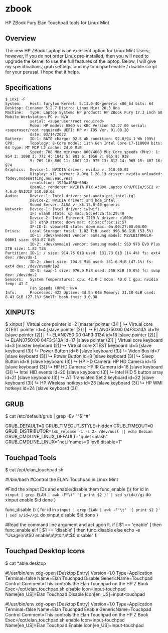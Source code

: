 # zbook
HP ZBook Fury Elan Touchpad tools for Linux Mint

## Overview
The new HP ZBook Laptop is an excellent option for Linux Mint Users; however, if you do not order Linux pre-installed, then you will need to upgrade the kernel to use the full features of the laptop. Below, I will give my specifications, grub settings, and my touchpad enable / disable script for your perusal. I hope that it helps.

## Specifications
```
$ inxi -F
System:    Host: furyfoo Kernel: 5.13.0-40-generic x86_64 bits: 64 Desktop: Cinnamon 5.2.7 Distro: Linux Mint 20.3 Una 
Machine:   Type: Laptop System: HP product: HP ZBook Fury 17.3 inch G8 Mobile Workstation PC v: N/A 
           serial: <superuser/root required> 
           Mobo: HP model: 886D v: KBC Version 52.27.00 serial: <superuser/root required> UEFI: HP v: T95 Ver. 01.08.20 
           date: 03/14/2022 
Battery:   ID-1: BAT0 charge: 92.8 Wh condition: 92.8/94.1 Wh (99%) 
CPU:       Topology: 8-Core model: 11th Gen Intel Core i7-11800H bits: 64 type: MT MCP L2 cache: 24.0 MiB 
           Speed: 788 MHz min/max: 800/4600 MHz Core speeds (MHz): 1: 954 2: 1098 3: 772 4: 1042 5: 801 6: 1056 7: 965 8: 938 
           9: 769 10: 800 11: 1007 12: 975 13: 812 14: 965 15: 807 16: 974 
Graphics:  Device-1: NVIDIA driver: nvidia v: 510.60.02 
           Display: x11 server: X.Org 1.20.13 driver: nvidia unloaded: fbdev,modesetting,nouveau,vesa 
           resolution: 1920x1080~60Hz 
           OpenGL: renderer: NVIDIA RTX A3000 Laptop GPU/PCIe/SSE2 v: 4.6.0 NVIDIA 510.60.02 
Audio:     Device-1: Intel driver: sof-audio-pci-intel-tgl 
           Device-2: NVIDIA driver: snd_hda_intel 
           Sound Server: ALSA v: k5.13.0-40-generic 
Network:   Device-1: Intel driver: iwlwifi 
           IF: wlan0 state: up mac: 5c:e4:2a:fa:29:40 
           Device-2: Intel Ethernet I219-V driver: e1000e 
           IF: eth0 state: down mac: c8:5a:cf:6c:12:57 
           IF-ID-1: vboxnet0 state: down mac: 0a:00:27:00:00:00 
Drives:    Local Storage: total: 1.82 TiB used: 996.96 GiB (53.5%) 
           ID-1: /dev/nvme0n1 vendor: Samsung model: MZVLB1T0HBLR-000H1 size: 953.87 GiB 
           ID-2: /dev/nvme1n1 vendor: Samsung model: SSD 970 EVO Plus 2TB size: 1.82 TiB 
Partition: ID-1: / size: 914.76 GiB used: 131.73 GiB (14.4%) fs: ext4 dev: /dev/dm-1 
           ID-2: /boot size: 704.5 MiB used: 331.6 MiB (47.1%) fs: ext4 dev: /dev/nvme0n1p2 
           ID-3: swap-1 size: 976.0 MiB used: 256 KiB (0.0%) fs: swap dev: /dev/dm-2 
Sensors:   System Temperatures: cpu: 42.0 C mobo: 40.0 C gpu: nvidia temp: 41 C 
           Fan Speeds (RPM): N/A 
Info:      Processes: 422 Uptime: 4d 5h 04m Memory: 31.10 GiB used: 8.43 GiB (27.1%) Shell: bash inxi: 3.0.38 
```
## XINPUTS

$ xinput
⎡ Virtual core pointer                    	id=2	[master pointer  (3)]
⎜   ↳ Virtual core XTEST pointer              	id=4	[slave  pointer  (2)]
⎜   ↳ ELAN0750:00 04F3:313A                   	id=19	[slave  pointer  (2)]
⎜   ↳ ELAN0750:00 04F3:313A                   	id=18	[slave  pointer  (2)]
⎜   ↳ ELAN0750:00 04F3:313A                   	id=17	[slave  pointer  (2)]
⎣ Virtual core keyboard                   	id=3	[master keyboard (2)]
    ↳ Virtual core XTEST keyboard             	id=5	[slave  keyboard (3)]
    ↳ Power Button                            	id=6	[slave  keyboard (3)]
    ↳ Video Bus                               	id=7	[slave  keyboard (3)]
    ↳ Power Button                            	id=8	[slave  keyboard (3)]
    ↳ Sleep Button                            	id=9	[slave  keyboard (3)]
    ↳ HP HD Camera: HP HD Camera              	id=15	[slave  keyboard (3)]
    ↳ HP HD Camera: HP IR Camera              	id=16	[slave  keyboard (3)]
    ↳ Intel HID events                        	id=20	[slave  keyboard (3)]
    ↳ Intel HID 5 button array                	id=21	[slave  keyboard (3)]
    ↳ AT Translated Set 2 keyboard            	id=22	[slave  keyboard (3)]
    ↳ HP Wireless hotkeys                     	id=23	[slave  keyboard (3)]
    ↳ HP WMI hotkeys                          	id=24	[slave  keyboard (3)]

## GRUB
$ cat /etc/default/grub | grep -Ev "^$|^#"

GRUB_DEFAULT=0
GRUB_TIMEOUT_STYLE=hidden
GRUB_TIMEOUT=0
GRUB_DISTRIBUTOR=`lsb_release -i -s 2> /dev/null || echo Debian`
GRUB_CMDLINE_LINUX_DEFAULT="quiet splash"
GRUB_CMDLINE_LINUX="net.ifnames=0 ipv6.disable=1"

## Touchpad Tools
$ cat /opt/elan_touchpad.sh 

#!/bin/bash
#Control the ELAN Touchpad in Linux Mint

#Find the xinput IDs and enable/disable them
func_enable (){
for id in `xinput | grep ELAN | awk -F"\t" '{ print $2 }' | sed s/id=//gi`
	do xinput enable $id
done
}

func_disable () {
for id in `xinput | grep ELAN | awk -F"\t" '{ print $2 }' | sed s/id=//gi`
        do xinput disable $id
done
}

#Read the command line argument and act upon it.
if [ $1 == 'enable' ]
then
	func_enable
elif [ $1 == 'disable' ]
then
	func_disable
else
	echo -e "Usage:\n\t$0 enable\n\t\tor\n\t$0 disable"
fi

## Touchpad Desktop Icons
$ cat *able.desktop 

#!/usr/bin/env xdg-open
[Desktop Entry]
Version=1.0
Type=Application
Terminal=false
Name=Elan Touchpad Disable
GenericName=Touchpad Control
Comment=This controls the Elan Touchpad on the HP Z Book
Exec=/opt/elan_touchpad.sh disable
Icon=input-touchpad
Name[en_US]=Elan Touchpad Disable
Icon[en_US]=input-touchpad

#!/usr/bin/env xdg-open
[Desktop Entry]
Version=1.0
Type=Application
Terminal=false
Name=Elan Touchpad Enable
GenericName=Touchpad Control
Comment=This controls the Elan Touchpad on the HP Z Book
Exec=/opt/elan_touchpad.sh enable
Icon=input-touchpad
Name[en_US]=Elan Touchpad Enable
Icon[en_US]=input-touchpad
